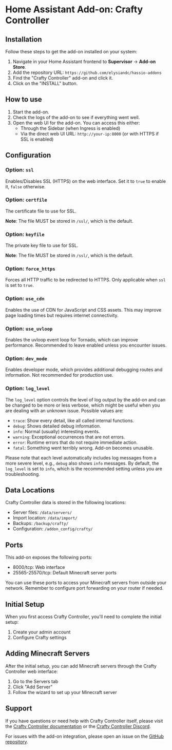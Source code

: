 # Home Assistant Add-on: Crafty Controller

## Installation

Follow these steps to get the add-on installed on your system:

1. Navigate in your Home Assistant frontend to **Supervisor** -> **Add-on Store**.
2. Add the repository URL: `https://github.com/elysiandc/hassio-addons`
3. Find the "Crafty Controller" add-on and click it.
4. Click on the "INSTALL" button.

## How to use

1. Start the add-on.
2. Check the logs of the add-on to see if everything went well.
3. Open the web UI for the add-on. You can access this either:
   - Through the Sidebar (when Ingress is enabled)
   - Via the direct web UI URL: `http://your-ip:8000` (or with HTTPS if SSL is enabled)

## Configuration

### Option: `ssl`

Enables/Disables SSL (HTTPS) on the web interface. Set it to `true` to enable it, `false` otherwise.

### Option: `certfile`

The certificate file to use for SSL.

**Note**: The file MUST be stored in `/ssl/`, which is the default.

### Option: `keyfile`

The private key file to use for SSL.

**Note**: The file MUST be stored in `/ssl/`, which is the default.

### Option: `force_https`

Forces all HTTP traffic to be redirected to HTTPS. Only applicable when `ssl` is set to `true`.

### Option: `use_cdn`

Enables the use of CDN for JavaScript and CSS assets. This may improve page loading times but requires internet connectivity.

### Option: `use_uvloop`

Enables the uvloop event loop for Tornado, which can improve performance. Recommended to leave enabled unless you encounter issues.

### Option: `dev_mode`

Enables developer mode, which provides additional debugging routes and information. Not recommended for production use.

### Option: `log_level`

The `log_level` option controls the level of log output by the add-on and can
be changed to be more or less verbose, which might be useful when you are
dealing with an unknown issue. Possible values are:

- `trace`: Show every detail, like all called internal functions.
- `debug`: Shows detailed debug information.
- `info`: Normal (usually) interesting events.
- `warning`: Exceptional occurrences that are not errors.
- `error`: Runtime errors that do not require immediate action.
- `fatal`: Something went terribly wrong. Add-on becomes unusable.

Please note that each level automatically includes log messages from a
more severe level, e.g., `debug` also shows `info` messages. By default,
the `log_level` is set to `info`, which is the recommended setting unless
you are troubleshooting.

## Data Locations

Crafty Controller data is stored in the following locations:

- Server files: `/data/servers/`
- Import location: `/data/import/`
- Backups: `/backup/crafty/`
- Configuration: `/addon_config/crafty/`

## Ports

This add-on exposes the following ports:

- 8000/tcp: Web interface
- 25565-25570/tcp: Default Minecraft server ports

You can use these ports to access your Minecraft servers from outside your network. Remember to configure port forwarding on your router if needed.

## Initial Setup

When you first access Crafty Controller, you'll need to complete the initial setup:

1. Create your admin account
2. Configure Crafty settings

## Adding Minecraft Servers

After the initial setup, you can add Minecraft servers through the Crafty Controller web interface:

1. Go to the Servers tab
2. Click "Add Server"
3. Follow the wizard to set up your Minecraft server

## Support

If you have questions or need help with Crafty Controller itself, please visit the [Crafty Controller documentation](https://docs.craftycontrol.com/) or the [Crafty Controller Discord](https://discord.gg/S8Q3AamhCk).

For issues with the add-on integration, please open an issue on the [GitHub repository](https://github.com/elysiandc/hassio-addons).
